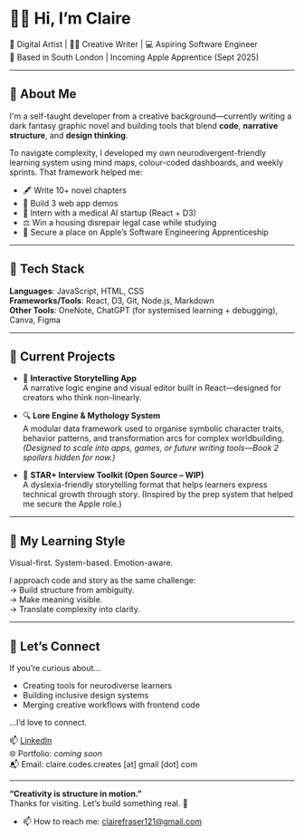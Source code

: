 # 👋🏽 Hi, I’m Claire

🎨 Digital Artist | ✍🏽 Creative Writer | 💻 Aspiring Software Engineer  
📍 Based in South London | Incoming Apple Apprentice (Sept 2025)

---

## 🌱 About Me

I'm a self-taught developer from a creative background—currently writing a dark fantasy graphic novel and building tools that blend **code**, **narrative structure**, and **design thinking**.

To navigate complexity, I developed my own neurodivergent-friendly learning system using mind maps, colour-coded dashboards, and weekly sprints. That framework helped me:

- 🖋️ Write 10+ novel chapters  
- 🧠 Build 3 web app demos 
- 💼 Intern with a medical AI startup (React + D3)  
- ⚖️ Win a housing disrepair legal case while studying  
- 🍏 Secure a place on Apple’s Software Engineering Apprenticeship

---

## 🔧 Tech Stack

**Languages**: JavaScript, HTML, CSS  
**Frameworks/Tools**: React, D3, Git, Node.js, Markdown  
**Other Tools**: OneNote, ChatGPT (for systemised learning + debugging), Canva, Figma

---

## 🔭 Current Projects

- 🧠 **Interactive Storytelling App**  
  A narrative logic engine and visual editor built in React—designed for creators who think non-linearly.

- 🔍 **Lore Engine & Mythology System**  
  A modular data framework used to organise symbolic character traits, behavior patterns, and transformation arcs for complex worldbuilding. *(Designed to scale into apps, games, or future writing tools—Book 2 spoilers hidden for now.)*

- 🧰 **STAR+ Interview Toolkit (Open Source – WIP)**  
  A dyslexia-friendly storytelling format that helps learners express technical growth through story. (Inspired by the prep system that helped me secure the Apple role.)

---

## 🔁 My Learning Style

Visual-first. System-based. Emotion-aware.

I approach code and story as the same challenge:  
→ Build structure from ambiguity.  
→ Make meaning visible.  
→ Translate complexity into clarity.

---

## 💬 Let’s Connect

If you’re curious about...

- Creating tools for neurodiverse learners  
- Building inclusive design systems  
- Merging creative workflows with frontend code

...I’d love to connect.

📫 [LinkedIn](https://www.linkedin.com/in/claire-fraser121/)  
🌐 Portfolio: *coming soon*  
📬 Email: claire.codes.creates [at] gmail [dot] com

---

**“Creativity is structure in motion.”**  
Thanks for visiting. Let’s build something real. 🚀

- 📫 How to reach me: clairefraser121@gmail.com

<!---
ClaireFraser121/ClaireFraser121 is a ✨ special ✨ repository because its `README.md` (this file) appears on your GitHub profile.
You can click the Preview link to take a look at your changes.
--->
